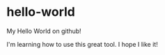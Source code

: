 # hello-world
My Hello World on github!

I'm learning how to use this great tool.
I hope I like it!
